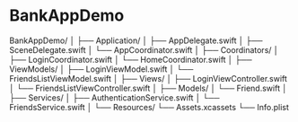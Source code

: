 # BankAppDemo

BankAppDemo/
│
├── Application/
│   ├── AppDelegate.swift
│   ├── SceneDelegate.swift
│   └── AppCoordinator.swift
│
├── Coordinators/
│   ├── LoginCoordinator.swift
│   └── HomeCoordinator.swift
│
├── ViewModels/
│   ├── LoginViewModel.swift
│   └── FriendsListViewModel.swift
│
├── Views/
│   ├── LoginViewController.swift
│   └── FriendsListViewController.swift
│
├── Models/
│   └── Friend.swift
│
├── Services/
│   ├── AuthenticationService.swift
│   └── FriendsService.swift
│
└── Resources/
    └── Assets.xcassets
    └── Info.plist
